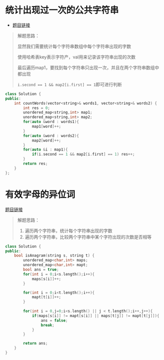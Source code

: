 # 统计出现过一次的公共字符串

* [题目链接](https://leetcode.cn/problems/count-common-words-with-one-occurrence/description/)

>
>
>解题思路：
>
>显然我们需要统计每个字符串数组中每个字符串出现的字数
>
>使用哈希表key表示字符产，val用来记录该字符串出现的次数
>
>最后遍历map1，要找到每个字符串只出现一次，并且在两个字符串数组中都出现
>
>`i.second == 1 && map2[i.first] == 1`即可进行判断

```c++
class Solution {
public:
    int countWords(vector<string>& words1, vector<string>& words2) {
        int res = 0;
        unordered_map<string,int> map1;
        unordered_map<string,int> map2;
        for(auto &word : words1){
            map1[word]++;
        }
        for(auto &word : words2){
            map2[word]++;
        }
        for(auto &i : map1){
            if(i.second == 1 && map2[i.first] == 1) res++;
        }
        return res;
    }
};
```

# 有效字母的异位词

[题目链接](https://leetcode.cn/problems/valid-anagram/)

>
>
>解题思路：
>
>1. 遍历两个字符串，统计每个字符串出现的字数
>2. 遍历两个字符串，比较两个字符串中某个字符出现的次数是否相等

```c++
class Solution {
public:
    bool isAnagram(string s, string t) {
        unordered_map<char,int> maps;
        unordered_map<char,int> mapt;
        bool ans = true;
        for(int i = 0;i<s.length();i++){
            maps[s[i]]++;
        }

        for(int i = 0;i<t.length();i++){
            mapt[t[i]]++;
        }
        
        for(int i = 0,j=0;i<s.length() || j < t.length();i++,j++){
            if(maps[s[i]] != mapt[s[i]] || maps[t[j]] != mapt[t[j]]){
                ans = false;
                break;
            }
        }

        return ans;
    }
}
```
